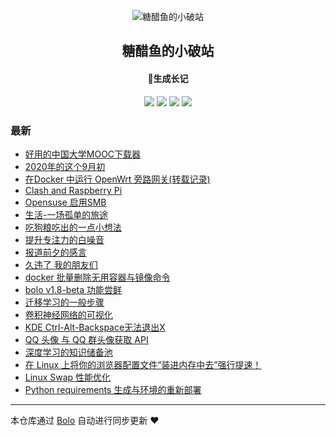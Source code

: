 <p align="center"><img alt="糖醋鱼的小破站" src="https://expoli.tech/favicon.png"></p><h2 align="center">
糖醋鱼的小破站
</h2>

<h4 align="center">🐠生成长记</h4>
<p align="center"><a title="糖醋鱼的小破站" target="_blank" href="https://github.com/expoli/bolo-blog"><img src="https://img.shields.io/github/last-commit/expoli/bolo-blog.svg?style=flat-square&color=FF9900"></a>
<a title="GitHub repo size in bytes" target="_blank" href="https://github.com/expoli/bolo-blog"><img src="https://img.shields.io/github/repo-size/expoli/bolo-blog.svg?style=flat-square"></a>
<a title="Bolo Version" target="_blank" href="https://github.com/adlered/bolo-solo"><img src="https://img.shields.io/badge/bolo-v2.1 稳定版-f1e05a.svg?style=flat-square&color=blueviolet"></a>
<a title="Hits" target="_blank" href="https://github.com/88250/hits"><img src="https://hits.b3log.org/expoli/bolo-blog.svg"></a></p>

### 最新

* [好用的中国大学MOOC下载器](https://expoli.tech/articles/2020/09/03/1599104766847.html)
* [2020年的这个9月初](https://expoli.tech/articles/2020/09/03/1599099749668.html)
* [在Docker 中运行 OpenWrt 旁路网关(转载记录)](https://expoli.tech/articles/2020/09/03/1599098023589.html)
* [Clash and Raspberry Pi](https://expoli.tech/articles/2020/08/30/1598760161095.html)
* [Opensuse 启用SMB](https://expoli.tech/articles/2020/08/28/1598624516448.html)
* [生活-一场孤单的旅途](https://expoli.tech/articles/2020/08/12/1597198859559.html)
* [吃狗粮吃出的一点小想法](https://expoli.tech/articles/2020/07/26/1595757128439.html)
* [提升专注力的白噪音](https://expoli.tech/articles/2020/07/26/1595740039637.html)
* [报道前夕的感言](https://expoli.tech/articles/2020/07/22/1595382109741.html)
* [久违了 我的朋友们](https://expoli.tech/articles/2020/07/22/1595379705790.html)
* [docker 批量删除无用容器与镜像命令](https://expoli.tech/articles/2020/05/11/1589183836851.html)
* [bolo v1.8-beta 功能尝鲜](https://expoli.tech/articles/2020/05/11/1589182003632.html)
* [迁移学习的一般步骤](https://expoli.tech/articles/2020/04/28/1588043474458.html)
* [卷积神经网络的可视化](https://expoli.tech/articles/2020/04/28/1588043943566.html)
* [KDE Ctrl-Alt-Backspace无法退出X](https://expoli.tech/articles/2020/04/27/1587950530272.html)
* [QQ 头像 与 QQ 群头像获取 API](https://expoli.tech/articles/2020/04/26/1587901274867.html)
* [深度学习的知识储备池](https://expoli.tech/articles/2020/04/26/1587900391605.html)
* [在 Linux 上将你的浏览器配置文件“装进内存中去”强行提速！](https://expoli.tech/articles/2020/04/26/1587899100489.html)
* [Linux Swap 性能优化](https://expoli.tech/articles/2020/04/26/1587897523840.html)
* [Python requirements 生成与环境的重新部署](https://expoli.tech/articles/2020/04/26/1587884802206.html)



---

本仓库通过 [Bolo](https://github.com/adlered/bolo-solo) 自动进行同步更新 ❤️ 
